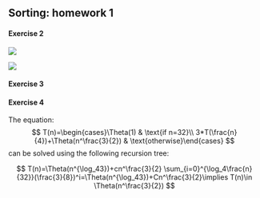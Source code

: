 ## Sorting: homework 1

#### Exercise 2

![](/home/lorenzo/Desktop/ad_homework/sorting/Figure_1.png)

![](/home/lorenzo/Desktop/ad_homework/sorting/Figure_2.png)

#### Exercise 3



#### Exercise 4

The equation:
$$
T(n)=\begin{cases}\Theta(1) & \text{if n=32}\\ 3*T(\frac{n}{4})+\Theta(n^\frac{3}{2}) & \text{otherwise}\end{cases}
$$
can be solved using the following recursion tree:




$$
T(n)=\Theta(n^{\log_43})+cn^\frac{3}{2} \sum_{i=0}^{\log_4\frac{n}{32}}(\frac{3}{8})^i=\Theta(n^{\log_43})+Cn^\frac{3}{2}\implies T(n)\in \Theta(n^\frac{3}{2})
$$
